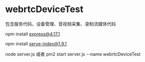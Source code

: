 # webrtcDeviceTest

包含服务代码，设备管理、音视频采集、录制流媒体代码



npm install express@4.17.1

npm install serve-index@1.9.1

node server.js
或者
pm2 start server.js --name webrtcDeviceTest